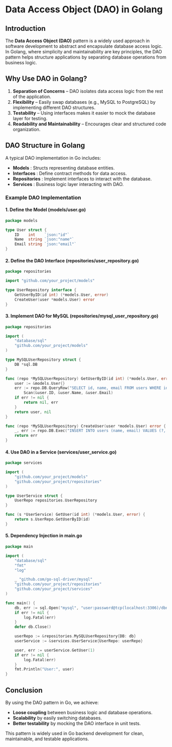 # Data Access Object (DAO) in Golang

## Introduction

The **Data Access Object (DAO)** pattern is a widely used approach in software development to abstract and encapsulate database access logic. In Golang, where simplicity and maintainability are key principles, the DAO pattern helps structure applications by separating database operations from business logic.

## Why Use DAO in Golang?

1. **Separation of Concerns** – DAO isolates data access logic from the rest of the application.
2. **Flexibility** – Easily swap databases (e.g., MySQL to PostgreSQL) by implementing different DAO structures.
3. **Testability** – Using interfaces makes it easier to mock the database layer for testing.
4. **Readability and Maintainability** – Encourages clear and structured code organization.

## DAO Structure in Golang

A typical DAO implementation in Go includes:

- **Models** : Structs representing database entities.
- **Interfaces** : Define contract methods for data access.
- **Repositories** : Implement interfaces to interact with the database.
- **Services** : Business logic layer interacting with DAO.

### Example DAO Implementation

#### 1. Define the Model (models/user.go)

```go
package models

type User struct {
    ID    int    `json:"id"`
    Name  string `json:"name"`
    Email string `json:"email"`
}
```

#### 2. Define the DAO Interface (repositories/user_repository.go)

```go
package repositories

import "github.com/your_project/models"

type UserRepository interface {
    GetUserByID(id int) (*models.User, error)
    CreateUser(user *models.User) error
}
```

#### 3. Implement DAO for MySQL (repositories/mysql_user_repository.go)

```go
package repositories

import (
    "database/sql"
    "github.com/your_project/models"
)

type MySQLUserRepository struct {
    DB *sql.DB
}

func (repo *MySQLUserRepository) GetUserByID(id int) (*models.User, error) {
    user := &models.User{}
    err := repo.DB.QueryRow("SELECT id, name, email FROM users WHERE id = ?", id).
        Scan(&user.ID, &user.Name, &user.Email)
    if err != nil {
        return nil, err
    }
    return user, nil
}

func (repo *MySQLUserRepository) CreateUser(user *models.User) error {
    _, err := repo.DB.Exec("INSERT INTO users (name, email) VALUES (?, ?)", user.Name, user.Email)
    return err
}
```

#### 4. Use DAO in a Service (services/user_service.go)

```go
package services

import (
    "github.com/your_project/models"
    "github.com/your_project/repositories"
)

type UserService struct {
    UserRepo repositories.UserRepository
}

func (s *UserService) GetUser(id int) (*models.User, error) {
    return s.UserRepo.GetUserByID(id)
}
```

#### 5. Dependency Injection in main.go

```go
package main

import (
    "database/sql"
    "fmt"
    "log"

    _ "github.com/go-sql-driver/mysql"
    "github.com/your_project/repositories"
    "github.com/your_project/services"
)

func main() {
    db, err := sql.Open("mysql", "user:password@tcp(localhost:3306)/dbname")
    if err != nil {
        log.Fatal(err)
    }
    defer db.Close()

    userRepo := &repositories.MySQLUserRepository{DB: db}
    userService := &services.UserService{UserRepo: userRepo}

    user, err := userService.GetUser(1)
    if err != nil {
        log.Fatal(err)
    }
    fmt.Println("User:", user)
}
```

## Conclusion

By using the DAO pattern in Go, we achieve:

- **Loose coupling** between business logic and database operations.
- **Scalability** by easily switching databases.
- **Better testability** by mocking the DAO interface in unit tests.

This pattern is widely used in Go backend development for clean, maintainable, and testable applications.
